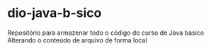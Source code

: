 # dio-java-b-sico
Repositório para armazenar todo o código do curso de Java básico
Alterando o conteúdo de arquivo de forma local